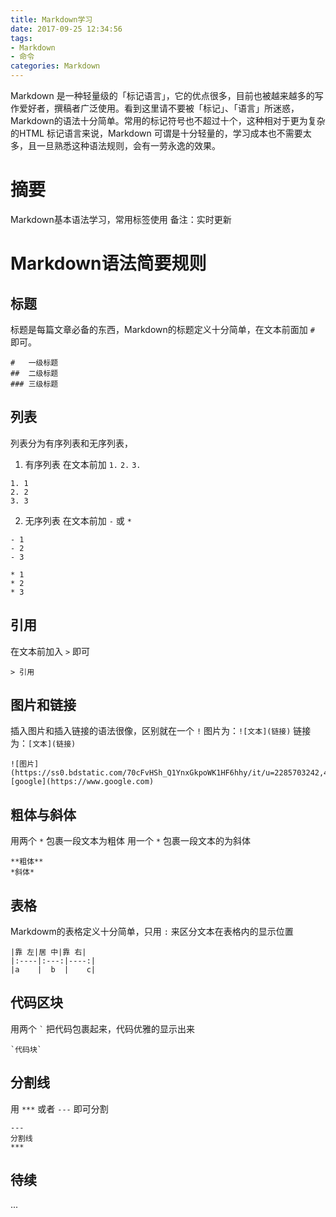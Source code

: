 ```yaml
---
title: Markdown学习
date: 2017-09-25 12:34:56
tags:
- Markdown
- 命令
categories: Markdown
---
```

Markdown 是一种轻量级的「标记语言」，它的优点很多，目前也被越来越多的写作爱好者，撰稿者广泛使用。看到这里请不要被「标记」、「语言」所迷惑，Markdown的语法十分简单。常用的标记符号也不超过十个，这种相对于更为复杂的HTML 标记语言来说，Markdown 可谓是十分轻量的，学习成本也不需要太多，且一旦熟悉这种语法规则，会有一劳永逸的效果。
<!-- more -->

# 摘要
Markdown基本语法学习，常用标签使用
备注：实时更新

# Markdown语法简要规则

## 标题
标题是每篇文章必备的东西，Markdown的标题定义十分简单，在文本前面加 `#` 即可。

```{md}
#   一级标题
##  二级标题
### 三级标题
```

## 列表
列表分为有序列表和无序列表，

1. 有序列表
在文本前加 `1.` `2.` `3.`

```{md}
1. 1
2. 2
3. 3
```

2. 无序列表
在文本前加 `-` 或 `*`

```{md}
- 1
- 2
- 3

* 1
* 2
* 3
```

## 引用
在文本前加入 `>` 即可

```{md}
> 引用
```

## 图片和链接
插入图片和插入链接的语法很像，区别就在一个 `!`
图片为：`![文本](链接)`
链接为：`[文本](链接)`

```{md}
![图片](https://ss0.bdstatic.com/70cFvHSh_Q1YnxGkpoWK1HF6hhy/it/u=2285703242,468077740&fm=27&gp=0.jpg)
[google](https://www.google.com)
```

## 粗体与斜体
用两个 `*` 包裹一段文本为粗体
用一个 `*` 包裹一段文本的为斜体

```{md}
**粗体**
*斜体*
```

## 表格
Markdowm的表格定义十分简单，只用 `:` 来区分文本在表格内的显示位置

```{md}
|靠 左|居 中|靠 右|
|:----|:---:|----:|
|a    |  b  |    c|
```

## 代码区块
用两个 `` ` `` 把代码包裹起来，代码优雅的显示出来

```{md}
`代码块`
```

## 分割线
用 `***` 或者 `---` 即可分割

```{md}
---
分割线
***
```

## 待续
...